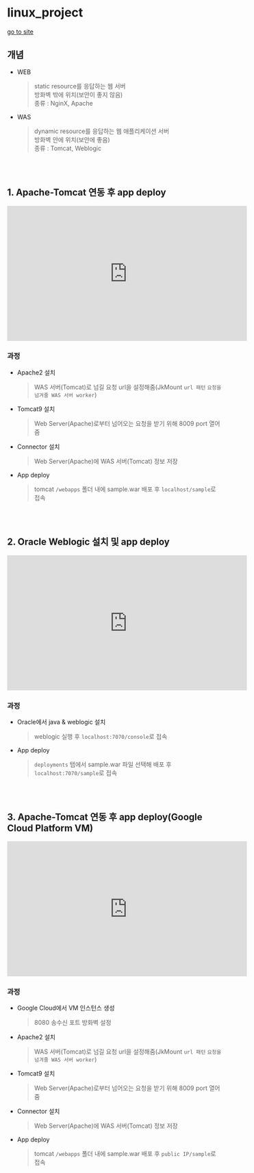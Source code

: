 # linux_project
[go to site](https://jiyoooon.github.io/linux_pj/)

## 개념
- WEB
  > static resource를 응답하는 웹 서버<br>
  > 방화벽 밖에 위치(보안이 좋지 않음)<br>
  > 종류 : NginX, Apache
- WAS
  > dynamic resource를 응답하는 웹 애플리케이션 서버<br>
  > 방화벽 안에 위치(보안에 좋음)<br>
  > 종류 : Tomcat, Weblogic

<br><br>
## 1. Apache-Tomcat 연동 후 app deploy
<iframe width="560" height="315" src="https://www.youtube.com/embed/h65JuyhiAFs" title="YouTube video player" frameborder="0" allow="accelerometer; autoplay; clipboard-write; encrypted-media; gyroscope; picture-in-picture" allowfullscreen></iframe>

### 과정
- Apache2 설치
  > WAS 서버(Tomcat)로 넘길 요청 url을 설정해줌(JkMount `url 패턴` `요청을 넘겨줄 WAS 서버 worker`)
- Tomcat9 설치
  > Web Server(Apache)로부터 넘어오는 요청을 받기 위해 8009 port 열어줌
- Connector 설치
  > Web Server(Apache)에 WAS 서버(Tomcat) 정보 저장
- App deploy
  > tomcat `/webapps` 폴더 내에 sample.war 배포 후 `localhost/sample`로 접속

<br><br>
## 2. Oracle Weblogic 설치 및 app deploy
<iframe width="560" height="315" src="https://www.youtube.com/embed/QPO1R8YKk7I" title="YouTube video player" frameborder="0" allow="accelerometer; autoplay; clipboard-write; encrypted-media; gyroscope; picture-in-picture" allowfullscreen></iframe>

### 과정
- Oracle에서 java & weblogic 설치
  > weblogic 실행 후 `localhost:7070/console`로 접속
- App deploy
  > `deployments` 탭에서 sample.war 파일 선택해 배포 후 `localhost:7070/sample`로 접속

<br><br>
## 3. Apache-Tomcat 연동 후 app deploy(Google Cloud Platform VM)
<iframe width="560" height="315" src="https://www.youtube.com/embed/CtuN9Czg4W8" title="YouTube video player" frameborder="0" allow="accelerometer; autoplay; clipboard-write; encrypted-media; gyroscope; picture-in-picture" allowfullscreen></iframe>

### 과정
- Google Cloud에서 VM 인스턴스 생성
  > 8080 송수신 포트 방화벽 설정
- Apache2 설치
  > WAS 서버(Tomcat)로 넘길 요청 url을 설정해줌(JkMount `url 패턴` `요청을 넘겨줄 WAS 서버 worker`)
- Tomcat9 설치
  > Web Server(Apache)로부터 넘어오는 요청을 받기 위해 8009 port 열어줌
- Connector 설치
  > Web Server(Apache)에 WAS 서버(Tomcat) 정보 저장
- App deploy
  > tomcat `/webapps` 폴더 내에 sample.war 배포 후 `public IP/sample`로 접속
